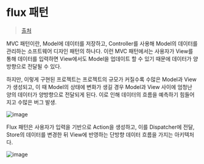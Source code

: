 # flux 패턴

> [출처](https://www.tcpschool.com/react/react_redux_intro)

MVC 패턴이란, Model에 데이터를 저장하고, Controller를 사용해 Model의 데이터를 관리하는 소프트웨어 디자인 패턴의 하나다. 이런 MVC 패턴에서는 사용자가 View를 통해 데이터를 입력하면 View에서도 Model을 업데이트 할 수 있기 때문에 데이터가 양방향으로 전달될 수 있다.

하지만, 이렇게 구현된 프로젝트는 프로젝트의 규모가 커질수록 수많은 Model과 View가 생성되고, 이 때 Model의 상태에 변화가 생길 경우 Model과 View 사이에 엄청난 양의 데이터가 양방향으로 전달되게 된다. 이로 인해 데이터의 흐름을 예측하기 힘들어지고 수많은 버그 발생.

![image](https://github.com/pozafly/TIL/assets/59427983/0afb9cb1-6aa3-4d83-a605-ae42581c917a)

Flux 패턴은 사용자가 입력을 기반으로 Action을 생성하고, 이를 Dispatcher에 전달, Store의 데이터를 변경한 뒤 View에 반영하는 단방향 데이터 흐름을 가지는 아키텍처다.

![image](https://github.com/pozafly/TIL/assets/59427983/c72cc204-1ade-481a-bb3c-8118971d0e5d)

